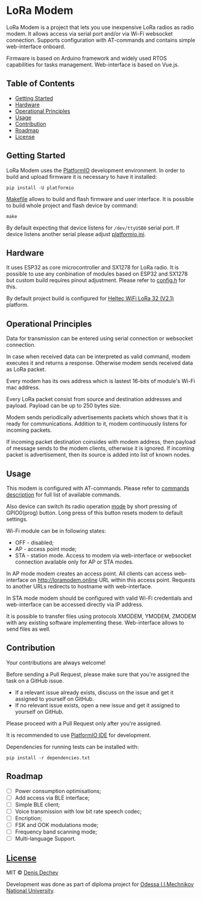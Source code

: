 # LoRa Modem

LoRa Modem is a project that lets you use inexpensive LoRa radios as radio modem. It allows access via serial port and/or via Wi-Fi websocket connection. Supports configuration with AT-commands and contains simple web-interface onboard.

Firmware is based on Arduino framework and widely used RTOS capabilities for tasks management. Web-interface is based on Vue.js.

## Table of Contents
 * [Getting Started](#getting-started)
 * [Hardware](#hardware)
 * [Operational Principles](#operational-principles)
 * [Usage](#usage)
 * [Contribution](#contribution)
 * [Roadmap](#roadmap)
 * [License](#license)

## Getting Started

LoRa Modem uses the [PlatformIO](https://platformio.org/) development environment. In order to build and upload firmware it is necessary to have it installed:
```
pip install -U platformio
```
[Makefile](Makefile) allows to build and flash firmware and user interface. It is possible to build whole project and flash device by command:
```
make
```
By default expecting that device listens for `/dev/ttyUSB0` serial port. If device listens another serial please adjust [platformio.ini](platformio.ini).

## Hardware

It uses ESP32 as core microcontroller and SX1278 for LoRa radio. It is possible to use any conbination of modules based on ESP32 and SX1278 but custom build requires pinout adjustment. Please refer to [config.h](include/config.h) for this. 

By default project build is configured for [Heltec WiFi LoRa 32 (V2.1)](https://heltec.org/product/wifi-lora-32-v2/) platform. 

## Operational Principles
Data for transmission can be entered using serial connection or websocket connection.

In case when received data can be interpreted as valid command, modem executes it and returns a response. Otherwise modem sends received data as LoRa packet.

Every modem has its ows address which is lastest 16-bits of module's Wi-Fi mac address.   

Every LoRa packet consist from source and destination addresses and payload. Payload can be up to 250 bytes size.

Modem sends periodically advertisements packets which shows that it is ready for communications. Addition to it, modem continuously listens for incoming packets. 

If incoming packet destination coinsides with modem address, then payload of message sends to the modem clients, otherwise it is ignored. If incoming packet is advertisement, then its source is added into list of known nodes. 

## Usage

This modem is configured with AT-commands. Please refer to [commands description](docs/commands.md) for full list of available commands.

Also device can switch its radio operation [mode](docs/commands.md#atmode) by short pressing of GPIO0(prog) button. Long press of this button resets modem to default settings. 

Wi-Fi module can be in following states:
* OFF - disabled;
* AP - access point mode;
* STA - station mode.
Access to modem via web-interface or websocket connection available only for AP or STA modes. 

In AP mode modem creates an access point. All clients can access web-interface on http://loramodem.online URL within this access point. Requests to another URLs redirects to hostname with web-interface.

In STA mode modem should be configured with valid Wi-Fi credentials and web-interface can be accessed directly via IP address.

It is possible to transfer files using protocols XMODEM, YMODEM, ZMODEM with any existing software implementing these. Web-interface allows to send files as well.

## Contribution

Your contributions are always welcome!

Before sending a Pull Request, please make sure that you're assigned the task on a GitHub issue.

- If a relevant issue already exists, discuss on the issue and get it assigned to yourself on GitHub.
- If no relevant issue exists, open a new issue and get it assigned to yourself on GitHub.

Please proceed with a Pull Request only after you're assigned.

It is recommended to use [PlatformIO IDE](https://platformio.org/platformio-ide) for development. 

Dependencies for running tests can be installed with:
```
pip install -r dependencies.txt
```

## Roadmap
- [ ] Power consumption optimisations;
- [ ] Add access via BLE interface;
- [ ] Simple BLE client;
- [ ] Voice transmission with low bit rate speech codec;
- [ ] Encription;
- [ ] FSK and OOK modulations mode;
- [ ] Frequency band scanning mode;
- [ ] Multi-language Support.

## [License](LICENSE.md)
MIT © [Denis Dechev](https://github.com/dendec)

Development was done as part of diploma project for [Odessa I.I.Mechnikov National University](http://onu.edu.ua/en/).